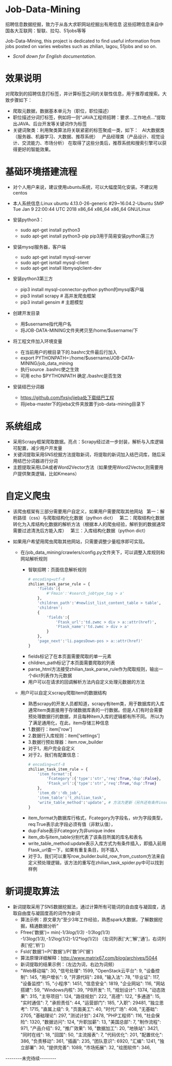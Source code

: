 Job-Data-Mining
========
招聘信息数据挖掘，致力于从各大求职网站挖掘出有用信息
这些招聘信息来自中国各大互联网：智联、拉勾、51jobs等等

Job-Data-Mining, this project is dedicated to find useful information from jobs posted on varies websites
such as zhilian, lagou, 51jobs and so on.

- _Scroll down for English documentation._

效果说明
========
 对爬取到的招聘信息打标签，并计算标签之间的关联性信息，用于推荐或搜索。大致步骤如下：
 * 爬取元数据，数据基本单元为（职位，职位描述） 
 * 职位描述分词打标签，例如将一则“JAVA工程师招聘：要求...工作地点...”提取出JAVA、后台开发等关键词作为标签
 * 关键词聚类：利用聚类算法将关联紧密的标签聚成一类，如下：
   AI大数据类（服务器、机器学习、大数据、推荐系统）
   产品经理类（产品设计、视觉设计、交流能力、市场分析） 
 在取得了这些分类后，推荐系统和搜索引擎可以获得更好的智能效果。

基础环境搭建流程
=======
* 对个人用户来说，建议使用ubuntu系统，可以大幅度简化安装。不建议用centos
* 本人系统信息:Linux ubuntu 4.13.0-26-generic #29~16.04.2-Ubuntu SMP Tue Jan 9 22:00:44 UTC 2018 x86_64 x86_64 x86_64 GNU/Linux

* 安装python3：
    * sudo apt-get install python3
    * sudo apt-get install python3-pip pip3用于简易安装python第三方

* 安装mysql服务器，客户端
    * sudo apt-get install mysql-server
    * sudo apt-get isntall mysql-client
    * sudo apt-get install libmysqlclient-dev

* 安装python3第三方
    * pip3 install mysql-connector-python python的mysql客户端
    * pip3 install scrapy # 高并发爬虫框架
    * pip3 install gensim # 主题模型

* 创建开发目录
    * 用$username指代用户名
    * 将JOB-DATA-MINING文件夹拷贝至/home/$username/下

* 将工程文件加入环境变量
    * 在当前用户的根目录下的.bashrc文件最后行加入
    * export PYTHONPATH=:/home/$username/JOB-DATA-MINING/job_data_mining
    * 执行source .bashrc使之生效
    * 可用 echo $PYTHONPATH 确定./bashrc是否生效
    
* 安装结巴分词器
    * https://github.com/fxsjy/jieba处下载结巴工程
    * 将jieba-master下的jieba文件夹放置于job-data-mining目录下

系统组成
========
* 采用Scrapy框架爬取数据。亮点：Scrapy经过进一步封装，解析与入库逻辑可配置，减少用户开发量
* 关键词提取采用SNS挖掘方法提取新词，将提取的新词加入结巴词库，随后采用结巴分词器进行分词
* 主题提取采用LDA或者Word2Vector方法（如果使用Word2Vector,则需要用户提供聚类逻辑，比如Kmeans）

自定义爬虫
========
* 该爬虫框架有三部分需要用户自定义，如果用户需要爬取其他网站
   第一：解析路径（css）与爬取结构化化数据（python dict）
   第二：爬取结构化数据转化为入库结构化数据的解析方法（根据本人的爬虫经验，解析到的数据通常需要过滤清洗后方能入库）
   第三：入库结构化数据（python dict）
   
* 如果用户希望用爬虫爬取其他网站，只需要调整少量程序即可实现。
    * 在/job_data_mining/crawlers/config.py文件夹下，可以调整入库规则和网站解析规则
        * 智联招聘：页面信息解析规则
            ```python
            # encoding=utf-8
            zhilian_task_parse_rule = {
                'fields':{
                    #'Fmain':'#search_jobtype_tag > a'
                },
                'children_path':'#newlist_list_content_table > table',
                'children':
                {
                    'fields':{
                        'Ftask_url':'td.zwmc > div > a::attr(href)',
                        'Ftask_name':'td.zwmc > div > a'
                    }
                },
                'page_next':'li.pagesDown-pos > a::attr(href)'
            }
            ```
        * fields标记了在本页面需要爬取的单一元素
        * children_path标记了本页面需要爬取的列表
        * parse_html方法接受zhilian_task_parse_rule作为爬取规则，输出一个dict列表作为元数据
        * 用户可以在请求的回调解析方法内自定义处理元数据的方法
            
    * 用户可以自定义scrapy爬取item的数据结构
        * 熟悉scrapy的开发人员都知道，scrapy有item类，用于数据库的入库
        通常item类直接用于存储数据库表的一行数据。但是人们有时会需要
        预处理数据行的数据，并且每种item入库的逻辑都有所不同。
        所以为了满足通用化，在此，item存储三种信息
        * 1.数据行：item['row']
        * 2.数据行入库规则：item['settings']
        * 3.数据行预处理器：item.row_builder
        * 对于1，用户完全自定义
        * 对于2，我们有配置信息：
            ```python
            # encoding=utf-8
            zhilian_task_item_rule = {
                'item_format':{
                    'Fcategory':{'type':'str','req':True,'dup':False},
                    'Ftask_url':{'type':'str','req':True,'dup':True}
                },
                'item_db':'db_job',
                'item_table':'t_zhilian_task',
                'write_table_method':'update', # 方法为更新（另外还有条件insert和无条件insert）
            }
            ```
        * item_format为数据库行格式，Fcategory为字段名，str为字段类型，req:True表示此字段必须有值（非默认值），
        * dup:False表示Fcategory为非unique index
        * item_db与item_table分别代表了该条目所属的库名和表名
        * write_table_method:update表示入库方式为有条件插入，即插入前用Ftask_url查一下，如果有重复条目，则不插入
        * 对于3，我们可以重写row_builder.build_row_from_custom方法来自定义预处理逻辑，该方法的重写在zhilian_task_spider.py中可以找到样例
            
新词提取算法
========
* 新词提取采用了SNS数据挖掘法，通过计算所有可能词的自由度与凝固度，选取自由度与凝固度高的词作为新词
    * 算法示例：原文章为“至少3年工作经验，熟悉spark大数据，了解数据挖掘，精通数据分析”
    * Ffree('数据')= min(-1/3*log(1/3) -1/3*log(1/3) -1/3*log(1/3),-1/2*log(1/2)-1/2*log(1/2)) （左词列表['大','解','通']，右词列表['挖','析']）
    * Fsld('数据')=P('数据')/P('数')P('据')
    * 算法原理详细解释：http://www.matrix67.com/blog/archives/5044
    * 新词提取的结果示例：（左边为词，右边为词频）
    * "Web移动端": 30,
      "信号处理": 1599,
      "OpenStack云平台": 9,
      "设备控制": 145,
      "用户增长": 9,
      "开源代码": 288,
      "输入法": 78,
      "毕业证": 117,
      "设备监控": 15,
      "小程序": 1451,
      "信息安全": 1819,
      "企业网站": 116,
      "网站搭建": 59,
      "Windows内核": 39,
      "PB开发": 11,
      "规划设计": 1374,
      "动态效果": 315,
      "主导项目": 124,
      "路径规划": 222,
      "高德": 122,
      "多通道": 15,
      "实时通信": 7,
      "承担责任": 44,
      "运营部门": 185,
      "入职": 29481,
      "独立思考": 1715,
      "直属上级": 9,
      "页面美工": 40,
      "时代广场": 408,
      "无基础": 2705,
      "基础理论": 297,
      "测试计划": 2478,
      "PHP工程师": 116,
      "社会保险": 1320,
      "数据访问": 124,
      "升职加薪": 13,
      "美国总部": 7,
      "制作流程": 971,
      "产品介绍": 92,
      "推广效果": 16,
      "数据加工": 20,
      "地铁站": 3421,
      "同时在线": 18,
      "回国": 50,
      "主流报表": 7,
      "代码优化": 201,
      "配置优化": 386,
      "负责移动": 361,
      "插画": 235,
      "团队意识": 6920,
      "汇编": 1241,
      "独立部署": 30,
      "提供完善": 1089,
      "市场拓展": 32,
      "绘图软件": 346,
        
--------未完待续--------
